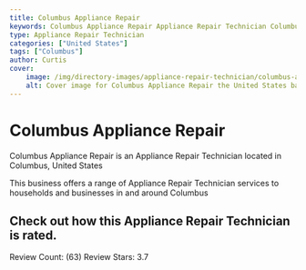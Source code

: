 ```yaml
---
title: Columbus Appliance Repair
keywords: Columbus Appliance Repair Appliance Repair Technician Columbus United States 
type: Appliance Repair Technician 
categories: ["United States"]
tags: ["Columbus"]
author: Curtis
cover:
    image: /img/directory-images/appliance-repair-technician/columbus-appliance-repair.webp
    alt: Cover image for Columbus Appliance Repair the United States based Appliance Repair Technician servicing Columbus 
---
```


# Columbus Appliance Repair
Columbus Appliance Repair is an Appliance Repair Technician located in Columbus, United States

This business offers a range of Appliance Repair Technician services to households and businesses in and around Columbus

## Check out how this Appliance Repair Technician is rated.
Review Count: (63)
Review Stars: 3.7

